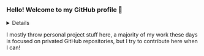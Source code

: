 ### Hello! Welcome to my GitHub profile 🚀

<details>

  <img align="middle" alt="GitHub Stats for ForceByte" src="https://github-readme-stats.vercel.app/api?username=forcebyte&show_icons=true&hide_border=true" />

</details>

I mostly throw personal project stuff here, a majority of my work these days is focused on privated GitHub repositories, but I try to contribute here when I can!

